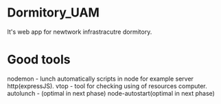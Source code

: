 # Dormitory_UAM
It's web app for newtwork infrastracutre dormitory.
# Good tools
nodemon - lunch automatically scripts in node for example server http(expressJS).
vtop - tool for checking using of resources computer.
autolunch - (optimal in next phase)
node-autostart(optimal in next phase)
